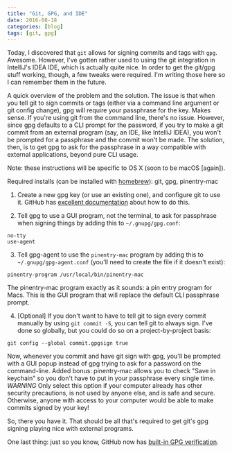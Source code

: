 ```yaml
---
title: "Git, GPG, and IDE"
date: 2016-08-18
categories: [blog]
tags: [git, gpg]
---
```

Today, I discovered that `git` allows for signing commits and tags with `gpg`. Awesome. However, I've gotten rather used to using the git integration in IntelliJ's IDEA IDE, which is actually quite nice. In order to get the git/gpg stuff working, though, a few tweaks were required. I'm writing those here so I can remember them in the future.
<!--more-->
A quick overview of the problem and the solution. The issue is that when you tell git to sign commits or tags (either via a command line argument or git config change), gpg will require your passphrase for the key. Makes sense. If you're using git from the command line, there's no issue. However, since gpg defaults to a CLI prompt for the password, if you try to make a git commit from an external program (say, an IDE, like IntelliJ IDEA), you won't be prompted for a passphrase and the commit won't be made. The solution, then, is to get gpg to ask for the passphrase in a way compatible with external applications, beyond pure CLI usage.

Note: these instructions will be specific to OS X (soon to be macOS [again]).

Required installs (can be installed with [homebrew](http://brew.sh)): git, gpg, pinentry-mac

1. Create a new gpg key (or use an existing one), and configure git to use it. GitHub has [excellent documentation](https://help.github.com/articles/generating-a-gpg-key/) about how to do this.

2. Tell gpg to use a GUI program, not the terminal, to ask for passphrase when signing things by adding this to `~/.gnupg/gpg.conf`:

```
no-tty
use-agent
```

3. Tell gpg-agent to use the `pinentry-mac` program by adding this to `~/.gnupg/gpg-agent.conf` (you'll need to create the file if it doesn't exist):

```
pinentry-program /usr/local/bin/pinentry-mac
```

The pinentry-mac program exactly as it sounds: a pin entry program for Macs. This is the GUI program that will replace the default CLI passphrase prompt.

4. [Optional] If you don't want to have to tell git to sign every commit manually by using `git commit -S`, you can tell git to always sign. I've done so globally, but you could do so on a project-by-project basis:

```
git config --global commit.gpgsign true
```

Now, whenever you commit and have git sign with gpg, you'll be prompted with a GUI popup instead of gpg trying to ask for a password on the command-line. Added bonus: pinentry-mac allows you to check "Save in keychain" so you don't have to put in your passphrase every single time. *WARNING* Only select this option if your computer already has other security precautions, is not used by anyone else, and is safe and secure. Otherwise, anyone with access to your computer would be able to make commits signed by your key!

So, there you have it. That should be all that's required to get git's gpg signing playing nice with external programs. 

One last thing: just so you know, GitHub now has [built-in GPG verification](https://github.com/blog/2144-gpg-signature-verification).
